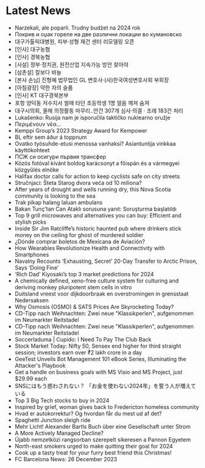 # Latest News
-  Narzekali, ale poparli. Trudny budżet na 2024 rok
-  Покрив и оџак гореле на две различни локации во кумановско
-  대구가톨릭대병원, 피부·성형 재건 센터 리모델링 오픈
-  [인사] 대구농협
-  [인사] 경북농협
-  [사설] 정부·정치권, 원전산업 지속가능 방안 찾아야
-  [삼촌설] 칼보다 바늘
-  [본사 손님] 진형혜 법무법인 GL 변호사·(사)한국여성변호사회 부회장
-  [아침광장] 약한 자의 슬픔
-  [인사] KT 대구경북본부
-  포항 양덕동 저수지서 썰매 타던 초등학생 1명 얼음 깨져 숨져
-  대구시의회, 올해 의정활동 마무리..안건 307개 심사·의결 · 조례 183건 처리
-  Lukašenko: Rusija nam je isporučila taktičko nuklearno oružje
-  Περιμένουν νέα…
-  Kemppi Group’s 2023 Strategy Award for Kempower
-  BL eftir sem áður á toppnum
-  Ovatko työsuhde-etusi menossa vanhaksi? Asiantuntija vinkkaa käyttökohteet
-  ПСЖ си осигури първия трансфер
-  Közös fotóval kívánt boldog karácsonyt a főispán és a vármegyei közgyűlés elnöke
-  Halifax doctor calls for action to keep cyclists safe on city streets
-  Stručnjaci: Šteta Starog dvora veća od 10 miliona?
-  After years of drought and wells running dry, this Nova Scotia community is looking to the sea
-  Trak pikap halang laluan ambulans
-  Bakan Tunç'tan Can Ataklı sorusuna yanıt: Soruşturma başlatıldı
-  Top 9 grill microwaves and alternatives you can buy: Efficient and stylish picks
-  Inside Sir Jim Ratcliffe’s historic haunted pub where drinkers stick money on the ceiling for ghost of murdered soldier
-  ¿Dónde comprar boletos de Mexicana de Aviación?
-  How Wearables Revolutionize Health and Connectivity with Smartphones
-  Navalny Recounts ‘Exhausting, Secret’ 20-Day Transfer to Arctic Prison, Says ‘Doing Fine’
-  ‘Rich Dad’ Kiyosaki’s top 3 market predictions for 2024
-  A chemically defined, xeno-free culture system for culturing and deriving monkey pluripotent stem cells in vitro
-  Duitsland vreest voor dijkdoorbraak en overstromingen in grensstaat Nedersaksen
-  Why Osmosis (OSMO) & SATS Prices Are Skyrocketing Today?
-  CD-Tipp nach Weihnachten: Zwei neue "Klassikperlen", aufgenommen im Neumarkter Reitstadel
-  CD-Tipp nach Weihnachten: Zwei neue "Klassikperlen", aufgenommen im Neumarkter Reitstadel
-  Soccerladuma | Cupido: I Need To Pay The Club Back
-  Stock Market Today: Nifty 50, Sensex end higher for third straight session; investors earn over ₹2 lakh crore in a day
-  GeeTest Unveils Bot Management 101 eBook Series, Illuminating the Attacker's Playbook
-  Get a handle on business goals with MS Visio and MS Project, just $29.99 each
-  SNSにはもう惑わされない？ 「お金を使わない2024年」を誓う人が増えている
-  Top 3 Big Tech stocks to buy in 2024
-  Inspired by grief, woman gives back to Fredericton homeless community
-  Hvad er autokorrektur? Og hvordan får du mest ud af det?
-  Spaghetti Junction sleigh ride
-  Mehr Licht! Alexander Bartls Buch über eine Gesellschaft unter Strom
-  A More Actively Managed Decline?
-  Újabb nemzetközi rangsorban szerepelt sikeresen a Pannon Egyetem
-  North-east smokers urged to make quitting their goal for 2024
-  Cook up a tasty treat for your furry best friend this Christmas!
-  FC Barcelona News: 26 December 2023
